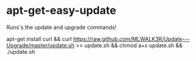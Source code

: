 apt-get-easy-update
===================

Runs's the update and upgrade commands!

apt-get install curl && curl https://raw.github.com/MLWALK3R/Update---Upgrade/master/update.sh >> update.sh && chmod a+x update.sh && ./update.sh
